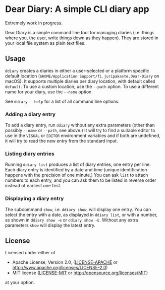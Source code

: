 # Dear Diary: A simple CLI diary app

Extremely work in progress.

Dear Diary is a simple command line tool for managing diaries (i.e. things where you, the user, write things down as they happen). They are stored in your local file system as plain text files.

## Usage

`ddiary` creates a diaries in either a user-selected or a platform specific default location (`$HOME/Application Support/fi.juripakaste.Dear-Diary` on macOS). It supports multiple diaries per diary location, with default called `default`. To use a custom location, use the `--path` option. To use a different name for your diary, use the `--name` option.

See `ddiary --help` for a list of all command line options.

### Adding a diary entry

To add a diary entry, run `ddiary` without any extra parameters (other than possibly `--name` or `--path`, see above.) It will try to find a suitable editor to use in the `VISUAL` or `EDITOR` environment variables and if both are undefined, it will try to read the new entry from the standard input.

### Listing diary entries

Running `ddiary list` produces a list of diary entries, one entry per line. Each diary entry is identified by a date and time (unique identification happens with the precision of one minute.) You can ask `list` to attach numbers to each entry, and you can ask them to be listed in reverse order instead of earliest one first.

### Displaying a diary entry

The subcommand `show`, i.e. `ddiary show`, will display one entry. You can select the entry with a date, as displayed in `ddiary list`, or with a number, as shown in `ddiary show -e` or `ddiary show -E`. Without any extra parameters `show` will display the latest entry.

## License

Licensed under either of

 * Apache License, Version 2.0, ([LICENSE-APACHE](LICENSE-APACHE) or http://www.apache.org/licenses/LICENSE-2.0)
 * MIT license ([LICENSE-MIT](LICENSE-MIT) or http://opensource.org/licenses/MIT)

at your option.
